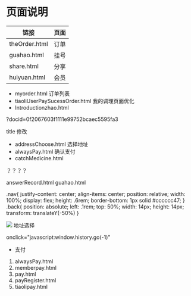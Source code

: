 
# 页面说明

|链接|页面|
|---|---|
|theOrder.html|订单|
|guahao.html|挂号|
|share.html|分享|
|huiyuan.html|会员|


- myorder.html 订单列表
- tiaoliUserPaySucessOrder.html 我的调理页面优化
- Introductionzhao.html 







?docid=0f2067603f1111e99752bcaec5595fa3




title 修改

- addressChoose.html        选择地址
- alwaysPay.html            确认支付
- catchMedicine.html




？？？？

answerRecord.html
guahao.html

.nav{
    justify-content: center;
    align-items: center;
    position: relative;
    width: 100%;
    display: flex;
    height: .6rem;
    border-bottom: 1px solid #cccccc47;
} 
.back{
    position: absolute;
    left: .1rem;
    top: 50%;
    width: 14px;
    height: 14px;
    transform: translateY(-50%)
}



<div class="nav">
    <img src="static/images/fanhui.png" class="back " onclick="javascript:window.history.go(-1)"/>
    <span class="title">地址选择</span>
</div>

onclick="javascript:window.history.go(-1)"


- 支付

1. alwaysPay.html
2. memberpay.html
3. pay.html
4. payRegister.html
5. tiaolipay.html

